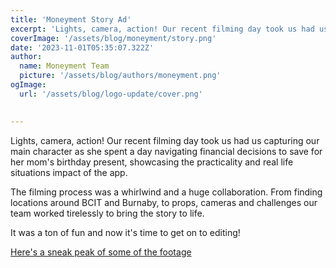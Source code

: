 ```yaml
---
title: 'Moneyment Story Ad'
excerpt: 'Lights, camera, action! Our recent filming day took us had us capturing our main character as she spent a day navigating financial decisions...'
coverImage: '/assets/blog/moneyment/story.png'
date: '2023-11-01T05:35:07.322Z'
author:
  name: Moneyment Team
  picture: '/assets/blog/authors/moneyment.png'
ogImage:
  url: '/assets/blog/logo-update/cover.png'

  
---
```

Lights, camera, action! Our recent filming day took us had us capturing our main character as she spent a day navigating financial decisions to save for her mom's birthday present, showcasing the practicality and real life situations impact of the app.

The filming process was a whirlwind and a huge collaboration. From finding locations around BCIT and Burnaby, to props, cameras and challenges our team worked tirelessly to bring the story to life.

It was a ton of fun and now it's time to get on to editing! 

 [Here's a sneak peak of some of the footage](https://drive.google.com/file/d/1Gqk2abOQAhLAiDU659vPQMiS0n6WaXuY/view)






